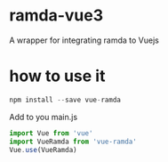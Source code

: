 # ramda-vue3
A wrapper for integrating ramda to Vuejs

# how to use it
```js
npm install --save vue-ramda
```
Add to you main.js
```js
import Vue from 'vue'
import VueRamda from 'vue-ramda'
Vue.use(VueRamda)
```
